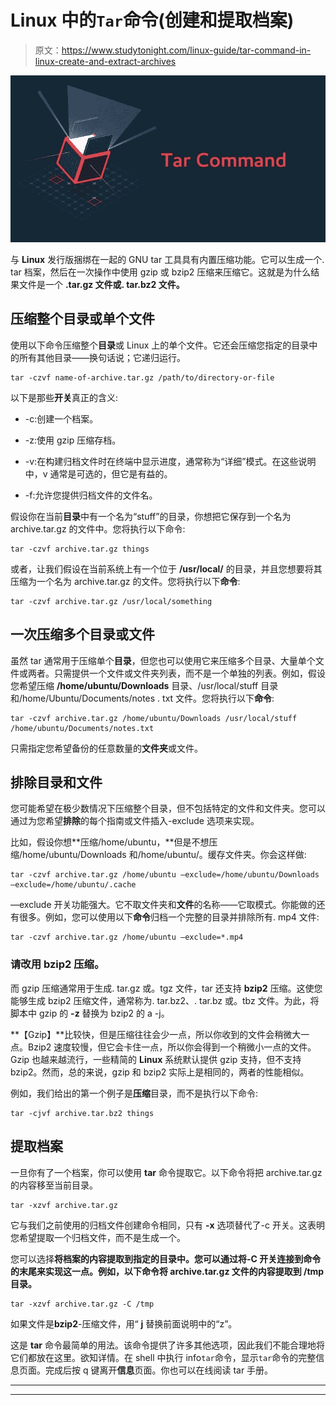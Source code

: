 # Linux 中的`Tar`命令(创建和提取档案)

> 原文：<https://www.studytonight.com/linux-guide/tar-command-in-linux-create-and-extract-archives>

![Tar](img/df85ab0ea0fe0796e231718f8e54d262.png)

与 **Linux** 发行版捆绑在一起的 GNU tar 工具具有内置压缩功能。它可以生成一个. tar 档案，然后在一次操作中使用 gzip 或 bzip2 压缩来压缩它。这就是为什么结果文件是一个 **.tar.gz 文件或. tar.bz2 文件。**

## 压缩整个目录或单个文件

使用以下命令压缩整个**目录**或 Linux 上的单个文件。它还会压缩您指定的目录中的所有其他目录——换句话说；它递归运行。

```
tar -czvf name-of-archive.tar.gz /path/to/directory-or-file
```

以下是那些**开关**真正的含义:

*   -c:创建一个档案。

*   -z:使用 gzip 压缩存档。

*   -v:在构建归档文件时在终端中显示进度，通常称为“详细”模式。在这些说明中，v 通常是可选的，但它是有益的。

*   -f:允许您提供归档文件的文件名。

假设你在当前**目录**中有一个名为“stuff”的目录，你想把它保存到一个名为 archive.tar.gz 的文件中。您将执行以下命令:

```
tar -czvf archive.tar.gz things
```

或者，让我们假设在当前系统上有一个位于 **/usr/local/** 的目录，并且您想要将其压缩为一个名为 archive.tar.gz 的文件。您将执行以下**命令**:

```
tar -czvf archive.tar.gz /usr/local/something
```

## 一次压缩多个目录或文件

虽然 tar 通常用于压缩单个**目录**，但您也可以使用它来压缩多个目录、大量单个文件或两者。只需提供一个文件或文件夹列表，而不是一个单独的列表。例如，假设您希望压缩 **/home/ubuntu/Downloads** 目录、/usr/local/stuff 目录和/home/Ubuntu/Documents/notes . txt 文件。您将执行以下**命令**:

```
tar -czvf archive.tar.gz /home/ubuntu/Downloads /usr/local/stuff /home/ubuntu/Documents/notes.txt
```

只需指定您希望备份的任意数量的**文件夹**或文件。

## 排除目录和文件

您可能希望在极少数情况下压缩整个目录，但不包括特定的文件和文件夹。您可以通过为您希望**排除**的每个指南或文件插入-exclude 选项来实现。

比如，假设你想**压缩/home/ubuntu，**但是不想压缩/home/ubuntu/Downloads 和/home/ubuntu/。缓存文件夹。你会这样做:

```
tar -czvf archive.tar.gz /home/ubuntu —exclude=/home/ubuntu/Downloads —exclude=/home/ubuntu/.cache
```

—exclude 开关功能强大。它不取文件夹和**文件**的名称——它取模式。你能做的还有很多。例如，您可以使用以下**命令**归档一个完整的目录并排除所有. mp4 文件:

```
tar -czvf archive.tar.gz /home/ubuntu —exclude=*.mp4
```

### 请改用 bzip2 压缩。

而 gzip 压缩通常用于生成. tar.gz 或。tgz 文件，tar 还支持 **bzip2** 压缩。这使您能够生成 bzip2 压缩文件，通常称为. tar.bz2、. tar.bz 或。tbz 文件。为此，将脚本中 gzip 的 **-z** 替换为 bzip2 的 a -j。

**【Gzip】**比较快，但是压缩往往会少一点，所以你收到的文件会稍微大一点。Bzip2 速度较慢，但它会卡住一点，所以你会得到一个稍微小一点的文件。Gzip 也越来越流行，一些精简的 **Linux** 系统默认提供 gzip 支持，但不支持 bzip2。然而，总的来说，gzip 和 bzip2 实际上是相同的，两者的性能相似。

例如，我们给出的第一个例子是**压缩**目录，而不是执行以下命令:

```
tar -cjvf archive.tar.bz2 things
```

## 提取档案

一旦你有了一个档案，你可以使用 **tar** 命令提取它。以下命令将把 archive.tar.gz 的内容移至当前目录。

```
tar -xzvf archive.tar.gz
```

它与我们之前使用的归档文件创建命令相同，只有 **-x** 选项替代了-c 开关。这表明您希望提取一个归档文件，而不是生成一个。

您可以选择**将档案的内容提取到指定的目录中。您可以通过将-C 开关连接到命令的末尾来实现这一点。例如，以下命令将 archive.tar.gz 文件的内容提取到 **/tmp** 目录。**

```
tar -xzvf archive.tar.gz -C /tmp
```

如果文件是**bzip2**-压缩文件，用“ **j** 替换前面说明中的“z”。

这是 **tar** 命令最简单的用法。该命令提供了许多其他选项，因此我们不能合理地将它们都放在这里。欲知详情。在 shell 中执行 info`tar`命令，显示`tar`命令的完整信息页面。完成后按 q 键离开**信息**页面。你也可以在线阅读 tar 手册。

* * *

* * *
